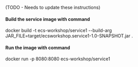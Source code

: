 (TODO - Needs to update these instructions)

#### Build the service image with command

docker build -t ecs-workshop/service1 --build-arg JAR_FILE=target/ecsworkshop.service1-1.0-SNAPSHOT.jar .

#### Run the image with command

docker run -p 8080:8080 ecs-workshop/service1

